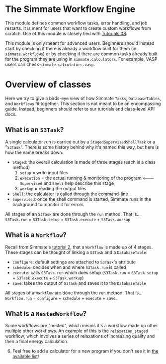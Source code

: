 # The Simmate Workflow Engine


This module defines common workflow tasks, error handling, and job restarts. It is ment for users that want to create custom workflows from scratch. Use of this module is closely tied with [Tutorials 08](https://github.com/jacksund/simmate/tree/main/tutorials).

This module is only meant for advanced users. Beginners should instead start by checking if there is already a workflow built for them (in `simmate.workflows`) or by checking if there are common tasks already built for the program they are using in `simmate.calculators`. For example, VASP users can check `simmate.calculators.vasp`.


# Overview of classes

Here we try to give a birds-eye view of how Simmate `Tasks`, `DatabaseTables`, and `Workflows` fit together. This section is not meant to be an encompassing guide. Instead, beginners should refer to our tutorials and class-level API docs.

## What is an `S3Task`?

A single calculator run is carried out by a `StagedSupervisedShellTask` or a "`S3Task`". There is some history behind why it's named this way, but here is how the name breaks down:

- `Staged`: the overall calculation is made of three stages (each is a class method)
    1. `setup` = write input files
    2. `execution` = the actual running & monitoring of the program  <--- `Supervised` and `Shell` help describe this stage
    3. `workup` = reading the output files
- `Shell`: the calculator is called through the command-line
- `Supervised`: once the shell command is started, Simmate runs in the background to monitor it for errors

All stages of an `S3Task` are done through the `run` method. That is... `S3Task.run` = `S3Task.setup` + `S3Task.execute` + `S3Task.workup`


## What is a `Workflow`?

Recall from Simmate's [tutorial 2](), that a `Workflow` is made up of 4 stages. These stages can be thought of linking a `S3Task` and a `DatabaseTable`:

- `configure`: default settings are attached to `S3Task`'s attribute
- `schedule`: decides when and where `S3Task.run` is called
- `execute`: calls `S3Task.run` which does setup (`S3Task.run` = `S3Task.setup` + `S3Task.execute` + `S3Task.workup`)
- `save`: takes the output of `S3Task` and saves it to the `DatabaseTable`

All stages of a `Workflow` are done through the `run` method. That is... `Workflow.run` = `configure` + `schedule` + `execute` + `save`.


## What is a `NestedWorkflow`?

Some workflows are "nested", which means it's a workflow made up other multiple other workflows. An example of this is the `relaxation_staged` workflow, which involves a series of relaxations of increasing quality and then a final energy calculation.

6. Feel free to add a calculator for a new program if you don't see it in [the available list](https://github.com/jacksund/simmate/tree/main/src/simmate/calculators)!
